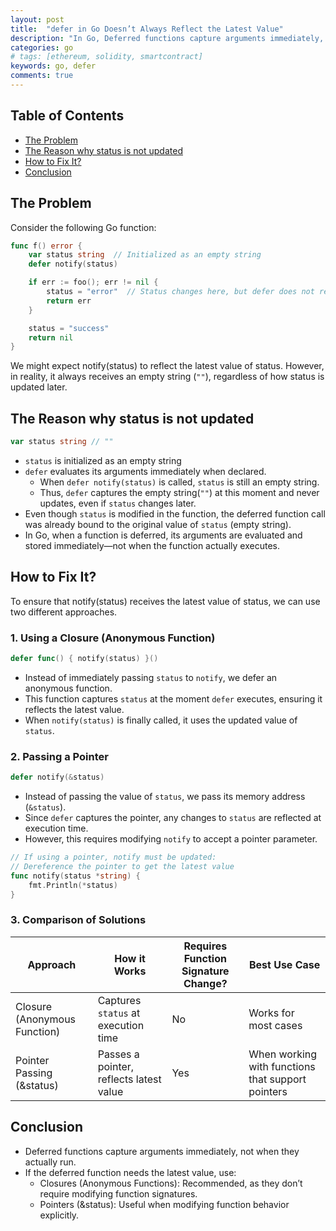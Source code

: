 ```yaml
---
layout: post
title:  "defer in Go Doesn’t Always Reflect the Latest Value"
description: "In Go, Deferred functions capture arguments immediately, not when they actually run."
categories: go
# tags: [ethereum, solidity, smartcontract]
keywords: go, defer
comments: true
---
```


## Table of Contents

- [The Problem](#the-problem)
- [The Reason why status is not updated](#the-reason-why-status-is-not-updated)
- [How to Fix It?](#how-to-fix-it)
- [Conclusion](#conclusion)

## The Problem

Consider the following Go function:

```go
func f() error {
    var status string  // Initialized as an empty string
    defer notify(status)

    if err := foo(); err != nil {
        status = "error"  // Status changes here, but defer does not reflect this change
        return err
    }

    status = "success"
    return nil
}
```

We might expect notify(status) to reflect the latest value of status.
However, in reality, it always receives an empty string (`""`), regardless of how status is updated later.

## The Reason why status is not updated

```go
var status string // ""
```

- `status` is initialized as an empty string
- `defer` evaluates its arguments immediately when declared.
  - When `defer notify(status)` is called, `status` is still an empty string.
  - Thus, `defer` captures the empty string(`""`) at this moment and never updates, even if `status` changes later.
- Even though `status` is modified in the function, the deferred function call was already bound to the original value of `status` (empty string).
- In Go, when a function is deferred, its arguments are evaluated and stored immediately—not when the function actually executes.

## How to Fix It?

To ensure that notify(status) receives the latest value of status, we can use two different approaches.

### 1. Using a Closure (Anonymous Function)

```go
defer func() { notify(status) }()
```

- Instead of immediately passing `status` to `notify`, we defer an anonymous function.
- This function captures `status` at the moment `defer` executes, ensuring it reflects the latest value.
- When `notify(status)` is finally called, it uses the updated value of `status`.

### 2. Passing a Pointer

```go
defer notify(&status)
```

- Instead of passing the value of `status`, we pass its memory address (`&status`).
- Since `defer` captures the pointer, any changes to `status` are reflected at execution time.
- However, this requires modifying `notify` to accept a pointer parameter.

```go
// If using a pointer, notify must be updated:
// Dereference the pointer to get the latest value
func notify(status *string) {
    fmt.Println(*status) 
}
```

### 3. Comparison of Solutions

| Approach | How it Works | Requires Function Signature Change? | Best Use Case |
| --- | --- | --- | --- |
| Closure (Anonymous Function) | Captures `status` at execution time | No | Works for most cases |
| Pointer Passing (&status) | Passes a pointer, reflects latest value | Yes | When working with functions that support pointers |

## Conclusion

- Deferred functions capture arguments immediately, not when they actually run.
- If the deferred function needs the latest value, use:
  - Closures (Anonymous Functions): Recommended, as they don’t require modifying function signatures.
  - Pointers (&status): Useful when modifying function behavior explicitly.
